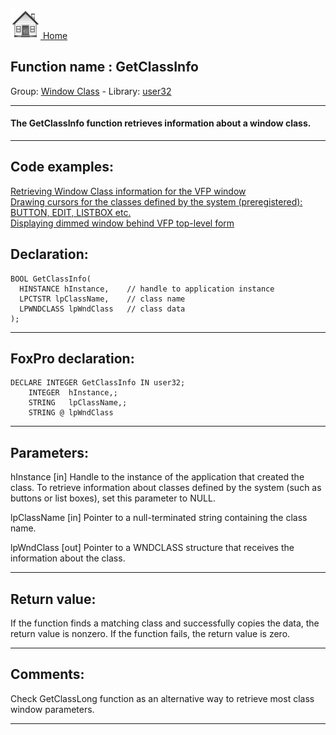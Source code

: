 [<img src="../../images/home.png"> Home ](https://github.com/VFPX/Win32API)  

## Function name : GetClassInfo
Group: [Window Class](../../functions_group.md#Window_Class)  -  Library: [user32](../../Libraries.md#user32)  
***  


#### The GetClassInfo function retrieves information about a window class. 
***  


## Code examples:
[Retrieving Window Class information for the VFP window](../../samples/sample_201.md)  
[Drawing cursors for the classes defined by the system (preregistered): BUTTON, EDIT, LISTBOX etc.](../../samples/sample_203.md)  
[Displaying dimmed window behind VFP top-level form](../../samples/sample_578.md)  

## Declaration:
```foxpro  
BOOL GetClassInfo(
  HINSTANCE hInstance,    // handle to application instance
  LPCTSTR lpClassName,    // class name
  LPWNDCLASS lpWndClass   // class data
);  
```  
***  


## FoxPro declaration:
```foxpro  
DECLARE INTEGER GetClassInfo IN user32;
	INTEGER  hInstance,;
	STRING   lpClassName,;
	STRING @ lpWndClass  
```  
***  


## Parameters:
hInstance 
[in] Handle to the instance of the application that created the class. To retrieve information about classes defined by the system (such as buttons or list boxes), set this parameter to NULL. 

lpClassName 
[in] Pointer to a null-terminated string containing the class name. 

lpWndClass 
[out] Pointer to a WNDCLASS structure that receives the information about the class.   
***  


## Return value:
If the function finds a matching class and successfully copies the data, the return value is nonzero. If the function fails, the return value is zero.   
***  


## Comments:
Check GetClassLong function as an alternative way to retrieve most class window parameters.  
  
***  

